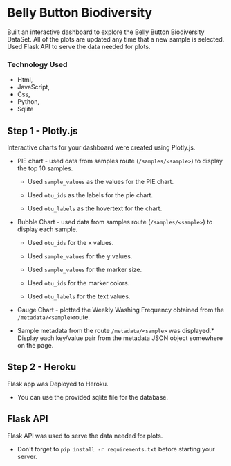 # Belly Button Biodiversity

Built an interactive dashboard to explore the Belly Button Biodiversity DataSet. All of the plots are updated any time that a new sample is selected. Used Flask API to serve the data needed for plots.


### Technology Used

- Html, 
- JavaScript, 
- Css, 
- Python, 
- Sqlite



## Step 1 - Plotly.js

Interactive charts for your dashboard were created using Plotly.js.

* PIE chart -  used data from samples route (`/samples/<sample>`) to display the top 10 samples.

  -  Used `sample_values` as the values for the PIE chart.

  -  Used `otu_ids` as the labels for the pie chart.

  -  Used `otu_labels` as the hovertext for the chart.



* Bubble Chart - used data from samples route (`/samples/<sample>`) to display each sample.

  - Used `otu_ids` for the x values.

  - Used `sample_values` for the y values.

  - Used `sample_values` for the marker size.

  - Used `otu_ids` for the marker colors.

  - Used `otu_labels` for the text values.

 * Gauge Chart - plotted the Weekly Washing Frequency obtained from the `/metadata/<sample>`route.

* Sample metadata from the route `/metadata/<sample>` was displayed.* Display each key/value pair from the metadata JSON object somewhere on the page.

  
## Step 2 - Heroku

Flask app was Deployed to Heroku.

* You can use the provided sqlite file for the database.


## Flask API

Flask API was used to serve the data needed for plots.


* Don't forget to `pip install -r requirements.txt` before starting your server.






